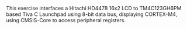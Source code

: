This exercise interfaces a Hitachi HD4478 16x2 LCD to TM4C123GH6PM based Tiva C Launchpad using 8-bit data bus, displaying CORTEX-M4, using CMSIS-Core to access peripheral registers.
